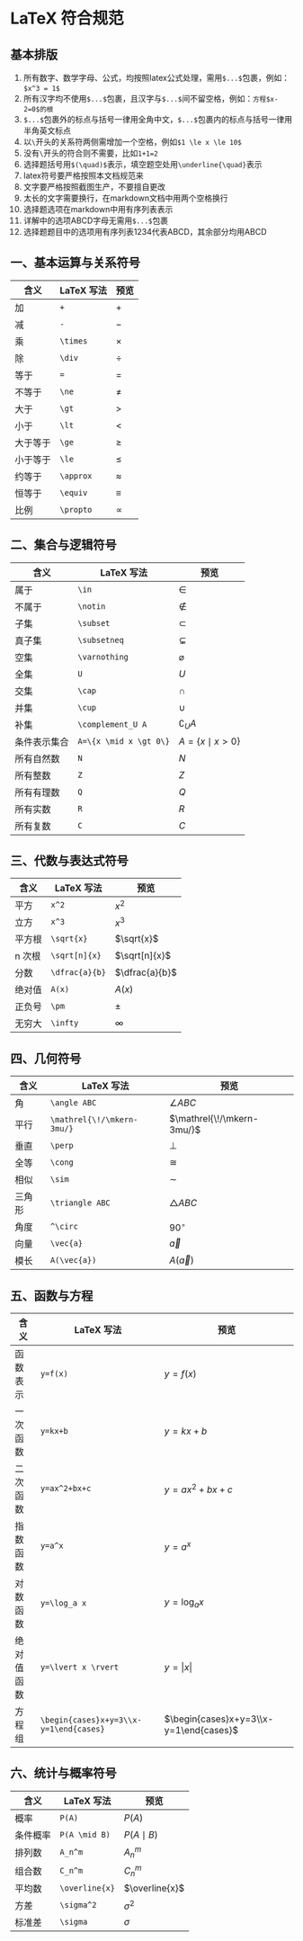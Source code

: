 # LaTeX 符合规范

## 基本排版

1. 所有数字、数学字母、公式，均按照latex公式处理，需用`$...$`包裹，例如：`$x^3 = 1$`
2. 所有汉字均不使用`$...$`包裹，且汉字与`$...$`间不留空格，例如：`方程$x-2=0$的根`
3. `$...$`包裹外的标点与括号一律用全角中文，`$...$`包裹内的标点与括号一律用半角英文标点
4. 以`\`开头的关系符两侧需增加一个空格，例如`$1 \le x \le 10$`
5. 没有`\`开头的符合则不需要，比如`1+1=2`
6. 选择题括号用`$(\quad)$`表示，填空题空处用`\underline{\quad}`表示
7. latex符号要严格按照本文档规范来
8. 文字要严格按照截图生产，不要擅自更改
9. 太长的文字需要换行，在markdown文档中用两个空格换行
10. 选择题选项在markdown中用有序列表表示
11. 详解中的选项ABCD字母无需用`$...$`包裹
12. 选择题题目中的选项用有序列表1234代表ABCD，其余部分均用ABCD

## 一、基本运算与关系符号

| 含义 | LaTeX 写法 | 预览 |
|------|-------------|------|
| 加 | `+` | $+$ |
| 减 | `-` | $-$ |
| 乘 | `\times` | $\times$ |
| 除 | `\div` | $\div$ |
| 等于 | `=` | $=$ |
| 不等于 | `\ne` | $\ne$ |
| 大于 | `\gt` | $\gt$ |
| 小于 | `\lt` | $\lt$ |
| 大于等于 | `\ge` | $\ge$ |
| 小于等于 | `\le` | $\le$ |
| 约等于 | `\approx` | $\approx$ |
| 恒等于 | `\equiv` | $\equiv$ |
| 比例 | `\propto` | $\propto$ |

## 二、集合与逻辑符号

| 含义 | LaTeX 写法 | 预览 |
|------|-------------|------|
| 属于 | `\in` | $\in$ |
| 不属于 | `\notin` | $\notin$ |
| 子集 | `\subset` | $\subset$ |
| 真子集 | `\subsetneq` | $\subsetneq$ |
| 空集 | `\varnothing` | $\varnothing$ |
| 全集 | `U` | $U$ |
| 交集 | `\cap` | $\cap$ |
| 并集 | `\cup` | $\cup$ |
| 补集 | `\complement_U A` | $\complement_U A$ |
| 条件表示集合 | `A=\{x \mid x \gt 0\}` | $A=\{x \mid x \gt 0\}$ |
| 所有自然数 | `N` | $N$ |
| 所有整数 | `Z` | $Z$ |
| 所有有理数 | `Q` | $Q$ |
| 所有实数 | `R` | $R$ |
| 所有复数 | `C` | $C$ |

## 三、代数与表达式符号

| 含义 | LaTeX 写法 | 预览 |
|------|-------------|------|
| 平方 | `x^2` | $x^2$ |
| 立方 | `x^3` | $x^3$ |
| 平方根 | `\sqrt{x}` | $\sqrt{x}$ |
| n 次根 | `\sqrt[n]{x}` | $\sqrt[n]{x}$ |
| 分数 | `\dfrac{a}{b}` | $\dfrac{a}{b}$ |
| 绝对值 | `A(x)` | $A(x)$ |
| 正负号 | `\pm` | $\pm$ |
| 无穷大 | `\infty` | $\infty$ |

## 四、几何符号

| 含义 | LaTeX 写法 | 预览 |
|------|-------------|------|
| 角 | `\angle ABC` | $\angle ABC$ |
| 平行 | `\mathrel{\!/\mkern-3mu/}` | $\mathrel{\!/\mkern-3mu/}$ |
| 垂直 | `\perp` | $\perp$ |
| 全等 | `\cong` | $\cong$ |
| 相似 | `\sim` | $\sim$ |
| 三角形 | `\triangle ABC` | $\triangle ABC$ |
| 角度 | `^\circ` | $90^\circ$ |
| 向量 | `\vec{a}` | $\vec{a}$ |
| 模长 | `A(\vec{a})` | $A(\vec{a})$ |

## 五、函数与方程

| 含义 | LaTeX 写法 | 预览 |
|------|-------------|------|
| 函数表示 | `y=f(x)` | $y=f(x)$ |
| 一次函数 | `y=kx+b` | $y=kx+b$ |
| 二次函数 | `y=ax^2+bx+c` | $y=ax^2+bx+c$ |
| 指数函数 | `y=a^x` | $y=a^x$ |
| 对数函数 | `y=\log_a x` | $y=\log_a x$ |
| 绝对值函数 | `y=\lvert x \rvert` | $y=\lvert x \rvert$ |
| 方程组 | `\begin{cases}x+y=3\\x-y=1\end{cases}` | $\begin{cases}x+y=3\\x-y=1\end{cases}$ |

## 六、统计与概率符号

| 含义 | LaTeX 写法 | 预览 |
|------|-------------|------|
| 概率 | `P(A)` | $P(A)$ |
| 条件概率 | `P(A \mid B)` | $P(A\mid B)$ |
| 排列数 | `A_n^m` | $A_n^m$ |
| 组合数 | `C_n^m` | $C_n^m$ |
| 平均数 | `\overline{x}` | $\overline{x}$ |
| 方差 | `\sigma^2` | $\sigma^2$ |
| 标准差 | `\sigma` | $\sigma$ |
